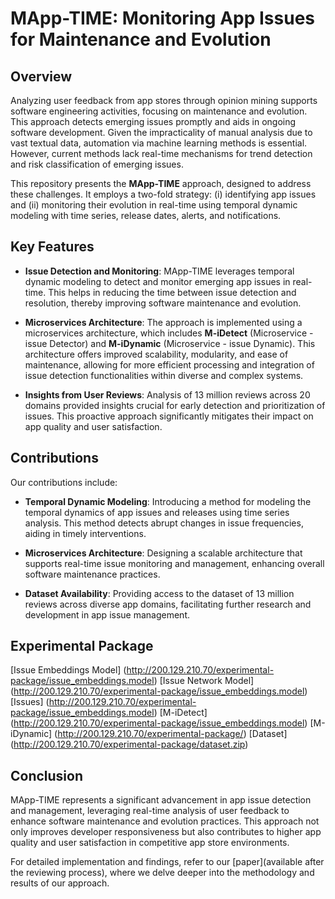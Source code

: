 # MApp-TIME: Monitoring App Issues for Maintenance and Evolution

## Overview

Analyzing user feedback from app stores through opinion mining supports software engineering activities, focusing on maintenance and evolution. This approach detects emerging issues promptly and aids in ongoing software development. Given the impracticality of manual analysis due to vast textual data, automation via machine learning methods is essential. However, current methods lack real-time mechanisms for trend detection and risk classification of emerging issues.

This repository presents the **MApp-TIME** approach, designed to address these challenges. It employs a two-fold strategy: (i) identifying app issues and (ii) monitoring their evolution in real-time using temporal dynamic modeling with time series, release dates, alerts, and notifications.

## Key Features

- **Issue Detection and Monitoring**: MApp-TIME leverages temporal dynamic modeling to detect and monitor emerging app issues in real-time. This helps in reducing the time between issue detection and resolution, thereby improving software maintenance and evolution.
  
- **Microservices Architecture**: The approach is implemented using a microservices architecture, which includes **M-iDetect** (Microservice - issue Detector) and **M-iDynamic** (Microservice - issue Dynamic). This architecture offers improved scalability, modularity, and ease of maintenance, allowing for more efficient processing and integration of issue detection functionalities within diverse and complex systems.
  
- **Insights from User Reviews**: Analysis of 13 million reviews across 20 domains provided insights crucial for early detection and prioritization of issues. This proactive approach significantly mitigates their impact on app quality and user satisfaction.

## Contributions

Our contributions include:

- **Temporal Dynamic Modeling**: Introducing a method for modeling the temporal dynamics of app issues and releases using time series analysis. This method detects abrupt changes in issue frequencies, aiding in timely interventions.
  
- **Microservices Architecture**: Designing a scalable architecture that supports real-time issue monitoring and management, enhancing overall software maintenance practices.
  
- **Dataset Availability**: Providing access to the dataset of 13 million reviews across diverse app domains, facilitating further research and development in app issue management.

## Experimental Package

[Issue Embeddings Model] (http://200.129.210.70/experimental-package/issue_embeddings.model)
[Issue Network Model] (http://200.129.210.70/experimental-package/issue_embeddings.model)
[Issues] (http://200.129.210.70/experimental-package/issue_embeddings.model)
[M-iDetect] (http://200.129.210.70/experimental-package/issue_embeddings.model)
[M-iDynamic] (http://200.129.210.70/experimental-package/)
[Dataset] (http://200.129.210.70/experimental-package/dataset.zip)


## Conclusion

MApp-TIME represents a significant advancement in app issue detection and management, leveraging real-time analysis of user feedback to enhance software maintenance and evolution practices. This approach not only improves developer responsiveness but also contributes to higher app quality and user satisfaction in competitive app store environments.

For detailed implementation and findings, refer to our [paper](available after the reviewing process), where we delve deeper into the methodology and results of our approach.
